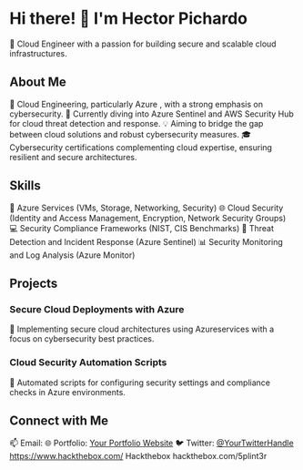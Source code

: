 # Hi there! 👋 I'm Hector Pichardo

🚀 Cloud Engineer with a passion for building secure and scalable cloud infrastructures.

## About Me

🌟 Cloud Engineering, particularly Azure , with a strong emphasis on cybersecurity.
🌱 Currently diving into Azure Sentinel and AWS Security Hub for cloud threat detection and response.
💡 Aiming to bridge the gap between cloud solutions and robust cybersecurity measures.
🎓 Cybersecurity certifications complementing cloud expertise, ensuring resilient and secure architectures.

## Skills

🚀 Azure Services (VMs, Storage, Networking, Security)
🌐 Cloud Security (Identity and Access Management, Encryption, Network Security Groups)
💻 Security Compliance Frameworks (NIST, CIS Benchmarks)
🔧 Threat Detection and Incident Response (Azure Sentinel)
📊 Security Monitoring and Log Analysis (Azure Monitor)

## Projects

### Secure Cloud Deployments with Azure

📂 Implementing secure cloud architectures using Azureservices with a focus on cybersecurity best practices.


### Cloud Security Automation Scripts

📂 Automated scripts for configuring security settings and compliance checks in Azure environments.


## Connect with Me

📫 Email:
🌐 Portfolio: [Your Portfolio Website](https://yourportfolio.com)
🐦 Twitter: [@YourTwitterHandle](https://twitter.com/yourtwitterhandle)
https://www.hackthebox.com/  Hackthebox  hackthebox.com/5plint3r

